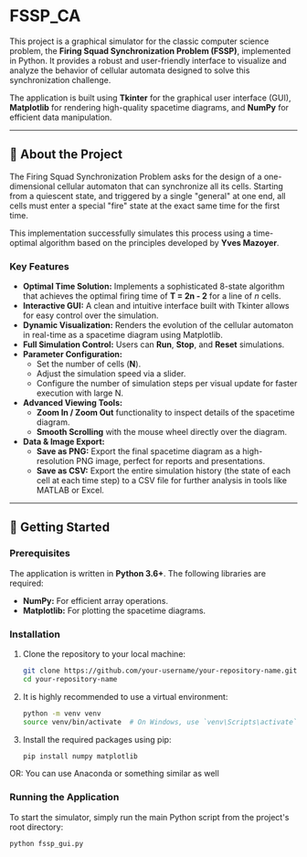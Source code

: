 # FSSP_CA
This project is a graphical simulator for the classic computer science problem, the **Firing Squad Synchronization Problem (FSSP)**, implemented in Python. It provides a robust and user-friendly interface to visualize and analyze the behavior of cellular automata designed to solve this synchronization challenge.


The application is built using **Tkinter** for the graphical user interface (GUI), **Matplotlib** for rendering high-quality spacetime diagrams, and **NumPy** for efficient data manipulation.

---

## 🎯 About the Project

The Firing Squad Synchronization Problem asks for the design of a one-dimensional cellular automaton that can synchronize all its cells. Starting from a quiescent state, and triggered by a single "general" at one end, all cells must enter a special "fire" state at the exact same time for the first time.

This implementation successfully simulates this process using a time-optimal algorithm based on the principles developed by **Yves Mazoyer**.

### Key Features

*   **Optimal Time Solution:** Implements a sophisticated 8-state algorithm that achieves the optimal firing time of **T = 2n - 2** for a line of *n* cells.
*   **Interactive GUI:** A clean and intuitive interface built with Tkinter allows for easy control over the simulation.
*   **Dynamic Visualization:** Renders the evolution of the cellular automaton in real-time as a spacetime diagram using Matplotlib.
*   **Full Simulation Control:** Users can **Run**, **Stop**, and **Reset** simulations.
*   **Parameter Configuration:**
    *   Set the number of cells (**N**).
    *   Adjust the simulation speed via a slider.
    *   Configure the number of simulation steps per visual update for faster execution with large N.
*   **Advanced Viewing Tools:**
    *   **Zoom In / Zoom Out** functionality to inspect details of the spacetime diagram.
    *   **Smooth Scrolling** with the mouse wheel directly over the diagram.
*   **Data & Image Export:**
    *   **Save as PNG:** Export the final spacetime diagram as a high-resolution PNG image, perfect for reports and presentations.
    *   **Save as CSV:** Export the entire simulation history (the state of each cell at each time step) to a CSV file for further analysis in tools like MATLAB or Excel.

---

## 🚀 Getting Started

### Prerequisites

The application is written in **Python 3.6+**. The following libraries are required:

*   **NumPy:** For efficient array operations.
*   **Matplotlib:** For plotting the spacetime diagrams.

### Installation

1.  Clone the repository to your local machine:
    ```bash
    git clone https://github.com/your-username/your-repository-name.git
    cd your-repository-name
    ```

2.  It is highly recommended to use a virtual environment:
    ```bash
    python -m venv venv
    source venv/bin/activate  # On Windows, use `venv\Scripts\activate`
    ```

3.  Install the required packages using pip:
    ```bash
    pip install numpy matplotlib
    ```

OR: You can use Anaconda or something similar as well

### Running the Application

To start the simulator, simply run the main Python script from the project's root directory:

```bash
python fssp_gui.py 
